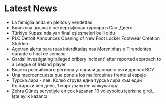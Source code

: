 # Latest News
-  La famiglia anda en pleitos y vendettas
-  Блинкова вышла в четвертьфинал турнира в Сан-Диего
-  Türkiye Kupası'nda yarı final eşleşmeleri belli oldu
-  PLC Detroit Announces Opening of New Foot Locker Footwear Creation Stu/deo
-  Agetran alerta para ruas interditadas nas Moreninhas e Tirandentes durante o final de semana
-  Gardai investigating ‘alleged bribery incident’ after reported approach to a League of Ireland player
-  Власти российского региона уточнили данные о пяти дронах ВСУ
-  Una macroencuesta que pone a los mallorquines frente al espejo
-  Турска лира - лев. Колко струва една турска лира към един български лев днес, 1 март /валутен калкулатор/
-  Zehra Güneş servetiyle en çok kazanan 10 voleybolcu içerisine girdi... İşte aylık kazancı
